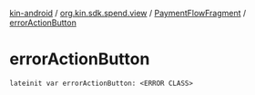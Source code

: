 [kin-android](../../index.md) / [org.kin.sdk.spend.view](../index.md) / [PaymentFlowFragment](index.md) / [errorActionButton](./error-action-button.md)

# errorActionButton

`lateinit var errorActionButton: <ERROR CLASS>`
